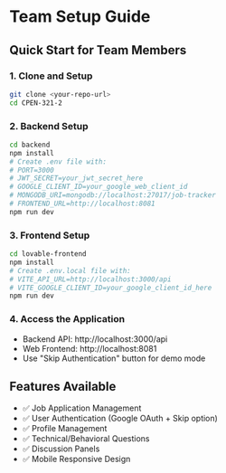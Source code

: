 # Team Setup Guide

## Quick Start for Team Members

### 1. Clone and Setup
```bash
git clone <your-repo-url>
cd CPEN-321-2
```

### 2. Backend Setup
```bash
cd backend
npm install
# Create .env file with:
# PORT=3000
# JWT_SECRET=your_jwt_secret_here
# GOOGLE_CLIENT_ID=your_google_web_client_id
# MONGODB_URI=mongodb://localhost:27017/job-tracker
# FRONTEND_URL=http://localhost:8081
npm run dev
```

### 3. Frontend Setup
```bash
cd lovable-frontend
npm install
# Create .env.local file with:
# VITE_API_URL=http://localhost:3000/api
# VITE_GOOGLE_CLIENT_ID=your_google_client_id_here
npm run dev
```

### 4. Access the Application
- Backend API: http://localhost:3000/api
- Web Frontend: http://localhost:8081
- Use "Skip Authentication" button for demo mode

## Features Available
- ✅ Job Application Management
- ✅ User Authentication (Google OAuth + Skip option)
- ✅ Profile Management
- ✅ Technical/Behavioral Questions
- ✅ Discussion Panels
- ✅ Mobile Responsive Design

